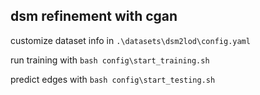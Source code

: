 ## dsm refinement with cgan

customize dataset info in `.\datasets\dsm2lod\config.yaml`

run training with `bash config\start_training.sh`

predict edges with `bash config\start_testing.sh`
